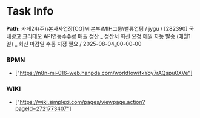 # Task Info

**Path:** 카페24(주)\본사사업장\[CG]MI본부\MIH그룹\밸류업팀 / jygu / [282390] 국내광고 크리테오 API연동수수료 매출 정산 _ 정산서 회신 요청 메일 자동 발송 (매월1일) _ 회신 마감일 수동 지정 필요 / 2025-08-04_00-00-00

### BPMN
- ["https://n8n-mi-016-web.hanpda.com/workflow/fkYoy7rAQspu0XVe"]

### WIKI
- ["https://wiki.simplexi.com/pages/viewpage.action?pageId=2721773407"]

